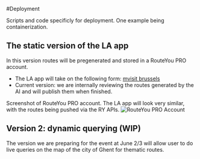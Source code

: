 #Deployment

Scripts and code specificly for deployment. One example being containerization.


## The static version of the LA app

In this version routes will be pregenerated and stored in a RouteYou PRO account. 

- The LA app will take on the following form: [mvisit brussels](mvisitbrussels.routeyou.com)
- Current version: we are internally reviewing the routes generated by the AI and will publish them when finished.

Screenshot of RouteYou PRO account. The LA app will look very similar, with the routes being pushed via the RY APIs.
![RouteYou PRO Account](.ScreenshotRYPROLayout.png)



## Version 2: dynamic querying (WIP)

The version we are preparing for the event at June 2/3 will allow user to do live queries on the map of the city of Ghent for thematic routes. 